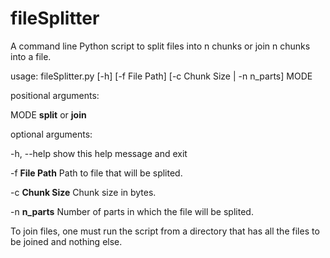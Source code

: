 # fileSplitter
<p>A command line Python script to split files into n chunks or join n chunks into a file.</p>
<p>usage: fileSplitter.py [-h] [-f File Path] [-c Chunk Size | -n n_parts] MODE</p>
<p></p>
<p>positional arguments:</p>
  <p>MODE           <b>split</b> or <b>join</b></p>

<p>optional arguments:</p>
  <p>-h, --help     show this help message and exit</p>
  <p>-f <b>File Path</b>   Path to file that will be splited.</p>
  <p>-c <b>Chunk Size</b>  Chunk size in bytes.</p>
  <p>-n <b>n_parts</b>     Number of parts in which the file will be splited.</p>
  <p></p>
  <p>To join files, one must run the script from a directory that has all the files to be joined and nothing else.</p>
